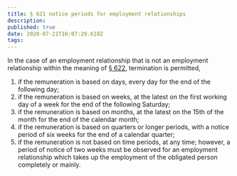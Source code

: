 ```yaml
---
title: § 621 notice periods for employment relationships 
description: 
published: true
date: 2020-07-21T16:07:29.618Z
tags: 
---
```


In the case of an employment relationship that is not an employment relationship within the meaning of [§ 622](/laws_and_regulations/BGB/622), termination is permitted,
1. if the remuneration is based on days, every day for the end of the following day;
2. if the remuneration is based on weeks, at the latest on the first working day of a week for the end of the following Saturday;
3. if the remuneration is based on months, at the latest on the 15th of the month for the end of the calendar month;
4. if the remuneration is based on quarters or longer periods, with a notice period of six weeks for the end of a calendar quarter;
5. if the remuneration is not based on time periods, at any time; however, a period of notice of two weeks must be observed for an employment relationship which takes up the employment of the obligated person completely or mainly.
